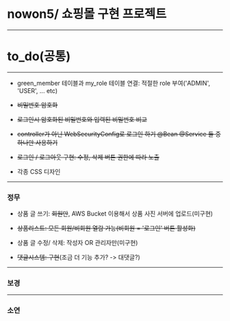 # nowon5/ 쇼핑몰 구현 프로젝트
---
# to_do(공통)
---

- green_member 테이블과 my_role 테이블 연결: 적절한 role 부여('ADMIN', 'USER', ... etc)


- ~~비밀번호 암호화~~ 


- ~~로그인시 암호화된 비밀번호와 입력된 비밀번호 비교~~


-  ~~controller가 아닌 WebSecurityConfig로 로그인 하기 @Bean @Service 둘 중 하나만 사용하기~~


- ~~로그인 / 로그아웃 구현: 수정, 삭제 버튼 권한에 따라 노출~~


- 각종 CSS 디자인

---
### 정무

- 상품 글 쓰기: ~~회원만~~, AWS Bucket 이용해서 상품 사진 서버에 업로드(미구현)

- ~~상품리스트: 모든 회원/비회원 열람 가능(비회원 = '로그인' 버튼 활성화)~~

- 상품 글 수정/ 삭제: 작성자 OR 관리자만(미구현)

- ~~댓글시스템: 구현~~(조금 더 기능 추가? -> 대댓글?)

---
### 보경

---
### 소연
